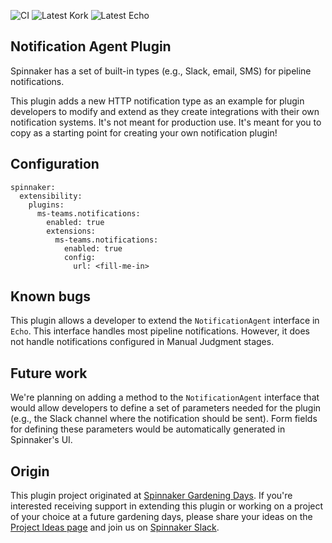 ![CI](https://github.com/spinnaker-plugin-examples/notificationPlugin/workflows/CI/badge.svg)
![Latest Kork](https://github.com/spinnaker-plugin-examples/notificationPlugin/workflows/Latest%20Kork/badge.svg?branch=master)
![Latest Echo](https://github.com/spinnaker-plugin-examples/notificationPlugin/workflows/Latest%20Echo/badge.svg)

## Notification Agent Plugin

Spinnaker has a set of built-in types (e.g., Slack, email, SMS)
for pipeline notifications.

This plugin adds a new HTTP notification type as an example for plugin 
developers to modify and extend as they create integrations with their own 
notification systems. It's not meant for production use. It's meant for you
to copy as a starting point for creating your own notification plugin!

## Configuration

```
spinnaker:
  extensibility:
    plugins:
      ms-teams.notifications:
        enabled: true
        extensions:
          ms-teams.notifications:
            enabled: true
            config:
              url: <fill-me-in>
```

## Known bugs

This plugin allows a developer to extend the `NotificationAgent` interface in
`Echo`. This interface handles most pipeline notifications. However, it does not handle notifications 
configured in Manual Judgment stages.

## Future work

We're planning on adding a method to the `NotificationAgent` interface that
would allow developers to define a set of parameters needed for the plugin
(e.g., the Slack channel where the notification should be sent). Form fields
for defining these parameters would be automatically generated in Spinnaker's UI.

## Origin

This plugin project originated at [Spinnaker Gardening Days](https://github.com/spinnaker-hackathon/gardening). If you're interested receiving support in extending this plugin or working on a project of your choice at a future gardening days, please share your ideas on the [Project Ideas page](https://github.com/spinnaker-hackathon/gardening/blob/master/project-ideas.md) and join us on [Spinnaker Slack](https://spinnakerteam.slack.com/archives/CV4A90DPF).
